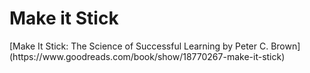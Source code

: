 # Make it Stick
<Stage stage="seedling" />
[Make It Stick: The Science of Successful Learning by Peter C. Brown](https://www.goodreads.com/book/show/18770267-make-it-stick)


